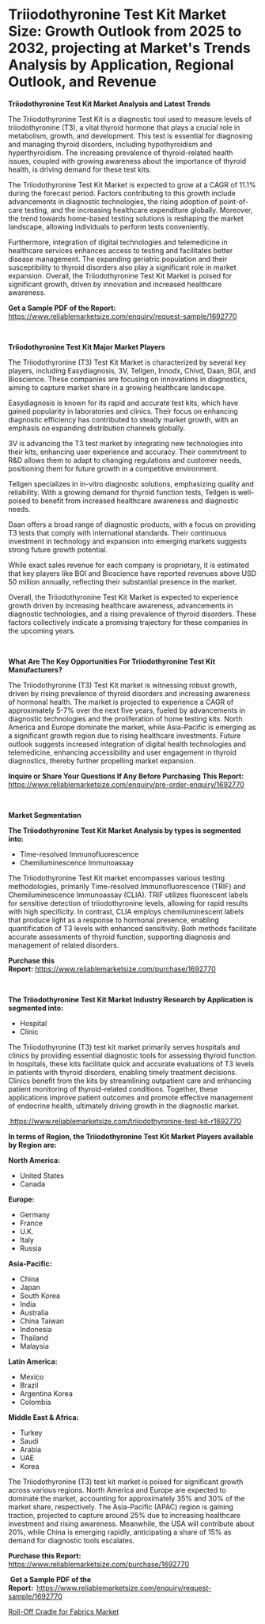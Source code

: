 <p><h1>Triiodothyronine Test Kit Market Size: Growth Outlook from 2025 to 2032, projecting at Market's Trends Analysis by Application, Regional Outlook, and Revenue</h1></p><p><strong>Triiodothyronine Test Kit Market Analysis and Latest Trends</strong></p>
<p><p>The Triiodothyronine Test Kit is a diagnostic tool used to measure levels of triiodothyronine (T3), a vital thyroid hormone that plays a crucial role in metabolism, growth, and development. This test is essential for diagnosing and managing thyroid disorders, including hypothyroidism and hyperthyroidism. The increasing prevalence of thyroid-related health issues, coupled with growing awareness about the importance of thyroid health, is driving demand for these test kits.</p><p>The Triiodothyronine Test Kit Market is expected to grow at a CAGR of 11.1% during the forecast period. Factors contributing to this growth include advancements in diagnostic technologies, the rising adoption of point-of-care testing, and the increasing healthcare expenditure globally. Moreover, the trend towards home-based testing solutions is reshaping the market landscape, allowing individuals to perform tests conveniently. </p><p>Furthermore, integration of digital technologies and telemedicine in healthcare services enhances access to testing and facilitates better disease management. The expanding geriatric population and their susceptibility to thyroid disorders also play a significant role in market expansion. Overall, the Triiodothyronine Test Kit Market is poised for significant growth, driven by innovation and increased healthcare awareness.</p></p>
<p><strong>Get a Sample PDF of the Report:&nbsp;</strong> <a href="https://www.reliablemarketsize.com/enquiry/request-sample/1692770?utm_campaign=1131&utm_medium=2&utm_source=Github&utm_content=ia&utm_term=08012025&utm_id=triiodothyronine-test-kit">https://www.reliablemarketsize.com/enquiry/request-sample/1692770</a></p>
<p>&nbsp;</p>
<p><strong>Triiodothyronine Test Kit Major Market Players</strong></p>
<p><p>The Triiodothyronine (T3) Test Kit Market is characterized by several key players, including Easydiagnosis, 3V, Tellgen, Innodx, Chivd, Daan, BGI, and Bioscience. These companies are focusing on innovations in diagnostics, aiming to capture market share in a growing healthcare landscape.</p><p>Easydiagnosis is known for its rapid and accurate test kits, which have gained popularity in laboratories and clinics. Their focus on enhancing diagnostic efficiency has contributed to steady market growth, with an emphasis on expanding distribution channels globally.</p><p>3V is advancing the T3 test market by integrating new technologies into their kits, enhancing user experience and accuracy. Their commitment to R&D allows them to adapt to changing regulations and customer needs, positioning them for future growth in a competitive environment.</p><p>Tellgen specializes in in-vitro diagnostic solutions, emphasizing quality and reliability. With a growing demand for thyroid function tests, Tellgen is well-poised to benefit from increased healthcare awareness and diagnostic needs.</p><p>Daan offers a broad range of diagnostic products, with a focus on providing T3 tests that comply with international standards. Their continuous investment in technology and expansion into emerging markets suggests strong future growth potential.</p><p>While exact sales revenue for each company is proprietary, it is estimated that key players like BGI and Bioscience have reported revenues above USD 50 million annually, reflecting their substantial presence in the market.</p><p>Overall, the Triiodothyronine Test Kit Market is expected to experience growth driven by increasing healthcare awareness, advancements in diagnostic technologies, and a rising prevalence of thyroid disorders. These factors collectively indicate a promising trajectory for these companies in the upcoming years.</p></p>
<p>&nbsp;</p>
<p><strong>What Are The Key Opportunities For Triiodothyronine Test Kit Manufacturers?</strong></p>
<p><p>The Triiodothyronine (T3) Test Kit market is witnessing robust growth, driven by rising prevalence of thyroid disorders and increasing awareness of hormonal health. The market is projected to experience a CAGR of approximately 5-7% over the next five years, fueled by advancements in diagnostic technologies and the proliferation of home testing kits. North America and Europe dominate the market, while Asia-Pacific is emerging as a significant growth region due to rising healthcare investments. Future outlook suggests increased integration of digital health technologies and telemedicine, enhancing accessibility and user engagement in thyroid diagnostics, thereby further propelling market expansion.</p></p>
<p><strong>Inquire or Share Your Questions If Any Before Purchasing This Report:</strong> <a href="https://www.reliablemarketsize.com/enquiry/pre-order-enquiry/1692770?utm_campaign=1131&utm_medium=2&utm_source=Github&utm_content=ia&utm_term=08012025&utm_id=triiodothyronine-test-kit">https://www.reliablemarketsize.com/enquiry/pre-order-enquiry/1692770</a></p>
<p>&nbsp;</p>
<p><strong>Market Segmentation</strong></p>
<p><strong>The Triiodothyronine Test Kit Market Analysis by types is segmented into:</strong></p>
<p><ul><li>Time-resolved Immunofluorescence</li><li>Chemiluminescence Immunoassay</li></ul></p>
<p><p>The Triiodothyronine Test Kit market encompasses various testing methodologies, primarily Time-resolved Immunofluorescence (TRIF) and Chemiluminescence Immunoassay (CLIA). TRIF utilizes fluorescent labels for sensitive detection of triiodothyronine levels, allowing for rapid results with high specificity. In contrast, CLIA employs chemiluminescent labels that produce light as a response to hormonal presence, enabling quantification of T3 levels with enhanced sensitivity. Both methods facilitate accurate assessments of thyroid function, supporting diagnosis and management of related disorders.</p></p>
<p><strong>Purchase this Report:&nbsp;</strong><a href="https://www.reliablemarketsize.com/purchase/1692770?utm_campaign=1131&utm_medium=2&utm_source=Github&utm_content=ia&utm_term=08012025&utm_id=triiodothyronine-test-kit">https://www.reliablemarketsize.com/purchase/1692770</a></p>
<p>&nbsp;</p>
<p><strong>The Triiodothyronine Test Kit Market Industry Research by Application is segmented into:</strong></p>
<p><ul><li>Hospital</li><li>Clinic</li></ul></p>
<p><p>The Triiodothyronine (T3) test kit market primarily serves hospitals and clinics by providing essential diagnostic tools for assessing thyroid function. In hospitals, these kits facilitate quick and accurate evaluations of T3 levels in patients with thyroid disorders, enabling timely treatment decisions. Clinics benefit from the kits by streamlining outpatient care and enhancing patient monitoring of thyroid-related conditions. Together, these applications improve patient outcomes and promote effective management of endocrine health, ultimately driving growth in the diagnostic market.</p></p>
<p><a href="https://www.reliablemarketsize.com/triiodothyronine-test-kit-r1692770?utm_campaign=1131&utm_medium=2&utm_source=Github&utm_content=ia&utm_term=08012025&utm_id=triiodothyronine-test-kit">&nbsp;https://www.reliablemarketsize.com/triiodothyronine-test-kit-r1692770</a></p>
<p><strong>In terms of Region, the Triiodothyronine Test Kit Market Players available by Region are:</strong></p>
<p>
    <p> <strong> North America: </strong>
        <ul>
            <li>United States</li>
            <li>Canada</li>
        </ul>
        </p> 
    <p> <strong> Europe: </strong>
        <ul>
            <li>Germany</li>
            <li>France</li>
            <li>U.K.</li>
            <li>Italy</li>
            <li>Russia</li>
        </ul>
        </p> 
    <p> <strong> Asia-Pacific: </strong>
        <ul>
            <li>China</li>
            <li>Japan</li>
            <li>South Korea</li>
            <li>India</li>
            <li>Australia</li>
            <li>China Taiwan</li>
            <li>Indonesia</li>
            <li>Thailand</li>
            <li>Malaysia</li>
        </ul>
        </p> 
    <p> <strong> Latin America: </strong>
        <ul>
            <li>Mexico</li>
            <li>Brazil</li>
            <li>Argentina Korea</li>
            <li>Colombia</li>
        </ul>
        </p> 
    <p> <strong> Middle East & Africa: </strong>
        <ul>
            <li>Turkey</li>
            <li>Saudi</li>
            <li>Arabia</li>
            <li>UAE</li>
            <li>Korea</li>
        </ul>
    </p>
    </p>
<p><p>The Triiodothyronine (T3) test kit market is poised for significant growth across various regions. North America and Europe are expected to dominate the market, accounting for approximately 35% and 30% of the market share, respectively. The Asia-Pacific (APAC) region is gaining traction, projected to capture around 25% due to increasing healthcare investment and rising awareness. Meanwhile, the USA will contribute about 20%, while China is emerging rapidly, anticipating a share of 15% as demand for diagnostic tools escalates.</p></p>
<p><strong>Purchase this Report: </strong><a href="https://www.reliablemarketsize.com/purchase/1692770?utm_campaign=1131&utm_medium=2&utm_source=Github&utm_content=ia&utm_term=08012025&utm_id=triiodothyronine-test-kit">https://www.reliablemarketsize.com/purchase/1692770</a></p>
<p>&nbsp;<strong>Get a Sample PDF of the Report:&nbsp;&nbsp;</strong><a href="https://www.reliablemarketsize.com/enquiry/request-sample/1692770?utm_campaign=1131&utm_medium=2&utm_source=Github&utm_content=ia&utm_term=08012025&utm_id=triiodothyronine-test-kit">https://www.reliablemarketsize.com/enquiry/request-sample/1692770</a></p>
<p><strong></strong></p>
<p><p><a href="https://github.com/CliffMedina6/Market-Research-Report-List-7/blob/main/roll-off-cradle-for-fabrics-market.md?utm_campaign=1131&utm_medium=2&utm_source=Github&utm_content=ia&utm_term=08012025&utm_id=triiodothyronine-test-kit">Roll-Off Cradle for Fabrics Market</a></p></p>